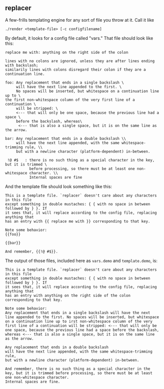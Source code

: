 replacer
---

A few-frills templating engine for any sort of file you throw at it. Call it like

    ./render <template-file> [-c configfilename]

By default, it looks for a config file called "vars." That file should look like this:

    replace me with: anything on the right side of the colon

    lines with no colons are ignored, unless they are after lines ending with backslash;
    similarily lines with colons disregard their colon if they are a continuation line.

    foo: Any replacement that ends in a single backslash \
         will have the next line appended to the first. \
         No spaces will be inserted, but whitespace on a continuation line up to \
    the first non-whitespace column of the very first line of a continuation \
         will be stripped: \
         <--- that will only be one space, because the previous line had a space \
         before the backslash, whereas\
          <--- that is also a single space, but it is on the same line as the arrow.

    bar: Any replacement that ends in a double backslash \\
         will have the next line appended, with the same whitespace-trimming rule, \\
         but with a newline character (platform-dependent) in-between.

     !@ #$   : there is no such thing as a special character in the key, but it is trimmed \
               before processing, so there must be at least one non-whitespace character. \\
               Internal spaces are fine

And the template file should look something like this:

    This is a template file. `replacer` doesn't care about any characters in this file
    except something in double mustaches: { { with no space in between followed by } }. If
    it sees that, it will replace according to the config file, replacing anything that
    has an entry with {{ replace me with }} corresponding to that key.

    Note some behavior:
    {{foo}}

    {{bar}}

    And remember, {{!@ #$}}.

The output of those files, included here as `vars.demo` and `template.demo`, is:

    This is a template file. `replacer` doesn't care about any characters in this file
    except something in double mustaches: { { with no space in between followed by } }. If
    it sees that, it will replace according to the config file, replacing anything that
    has an entry with anything on the right side of the colon corresponding to that key.

    Note some behavior:
    Any replacement that ends in a single backslash will have the next line appended to the first. No spaces will be inserted, but whitespace on a continuation line up to irst non-whitespace column of the very first line of a continuation will be stripped: <--- that will only be one space, because the previous line had a space before the backslash, whereas <--- that is also a single space, but it is on the same line as the arrow.

    Any replacement that ends in a double backslash 
    will have the next line appended, with the same whitespace-trimming rule, 
    but with a newline character (platform-dependent) in-between.

    And remember, there is no such thing as a special character in the key, but it is trimmed before processing, so there must be at least one non-whitespace character. 
    Internal spaces are fine.
